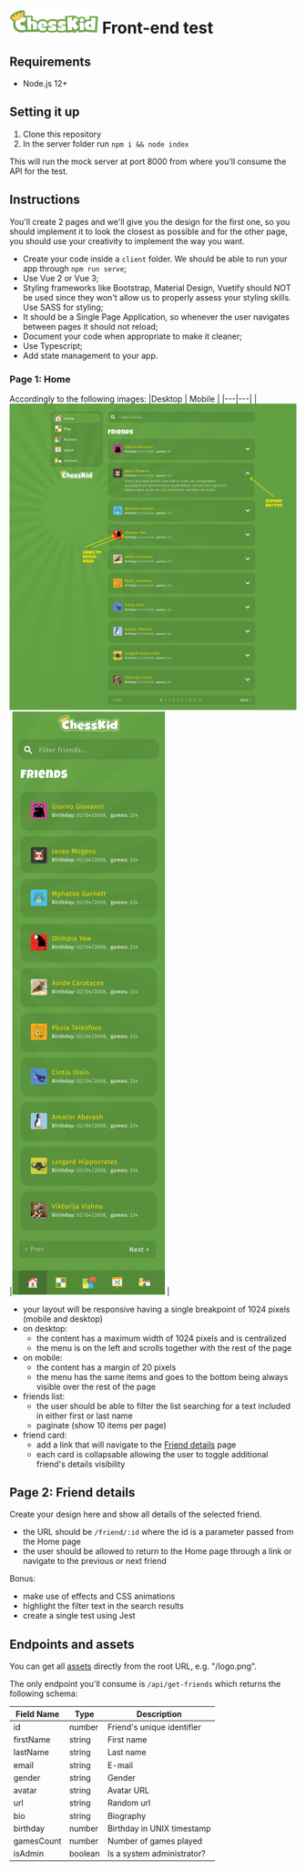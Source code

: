 # ![Logo](./assets/logo.png) Front-end test

## Requirements
- Node.js 12+

## Setting it up
1. Clone this repository
2. In the server folder run `npm i && node index`

This will run the mock server at port 8000 from where you'll consume the API for the test.

## Instructions
You'll create 2 pages and we'll give you the design for the first one, so you should implement it to look the closest as possible and for the other page, you should use your creativity to implement the way you want.

- Create your code inside a `client` folder. We should be able to run your app through `npm run serve`;
- Use Vue 2 or Vue 3;
- Styling frameworks like Bootstrap, Material Design, Vuetify should NOT be used since they won't allow us to properly assess your styling skills. Use SASS for styling;
- It should be a Single Page Application, so whenever the user navigates between pages it should not reload;
- Document your code when appropriate to make it cleaner;
- Use Typescript;
- Add state management to your app.

### Page 1: Home
Accordingly to the following images:
|Desktop   | Mobile   |
|---|---|
|![Page desktop](./assets/page1-desktop.png)   |![Page mobile](./assets/page1-mobile.png)   |

- your layout will be responsive having a single breakpoint of 1024 pixels (mobile and desktop)
- on desktop:
  - the content has a maximum width of 1024 pixels and is centralized
  - the menu is on the left and scrolls together with the rest of the page
- on mobile:
  - the content has a margin of 20 pixels
  - the menu has the same items and goes to the bottom being always visible over the rest of the page
- friends list:
  - the user should be able to filter the list searching for a text included in either first or last name
  - paginate (show 10 items per page)
- friend card:
  - add a link that will navigate to the [Friend details](#page-2-friend-details) page
  - each card is collapsable allowing the user to toggle additional friend's details visibility

## Page 2: Friend details
Create your design here and show all details of the selected friend.
- the URL should be `/friend/:id` where the id is a parameter passed from the Home page
- the user should be allowed to return to the Home page through a link or navigate to the previous or next friend

Bonus:
- make use of effects and CSS animations
- highlight the filter text in the search results
- create a single test using Jest

## Endpoints and assets

You can get all [assets](./assets) directly from the root URL, e.g. "/logo.png".

The only endpoint you'll consume is `/api/get-friends` which returns the following schema:

|Field Name|Type|Description|
|-|-|-|
|id|number|Friend's unique identifier
|firstName|string|First name
|lastName|string|Last name
|email|string|E-mail
|gender|string|Gender
|avatar|string|Avatar URL
|url|string|Random url
|bio|string|Biography
|birthday|number|Birthday in UNIX timestamp
|gamesCount|number|Number of games played
|isAdmin|boolean|Is a system administrator?
